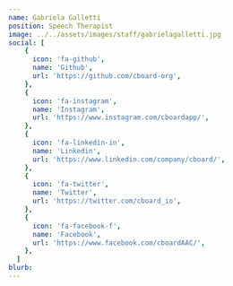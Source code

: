 ```yaml
---
name: Gabriela Galletti
position: Speech Therapist
image: ../../assets/images/staff/gabrielagalletti.jpg
social: [
    {
      icon: 'fa-github',
      name: 'Github',
      url: 'https://github.com/cboard-org',
    },
    {
      icon: 'fa-instagram',
      name: 'Instagram',
      url: 'https://www.instagram.com/cboardapp/',
    },
    {
      icon: 'fa-linkedin-in',
      name: 'Linkedin',
      url: 'https://www.linkedin.com/company/cboard/',
    },
    {
      icon: 'fa-twitter',
      name: 'Twitter',
      url: 'https://twitter.com/cboard_io',
    },
    {
      icon: 'fa-facebook-f',
      name: 'Facebook',
      url: 'https://www.facebook.com/cboardAAC/',
    },
  ]
blurb: 
---
```

